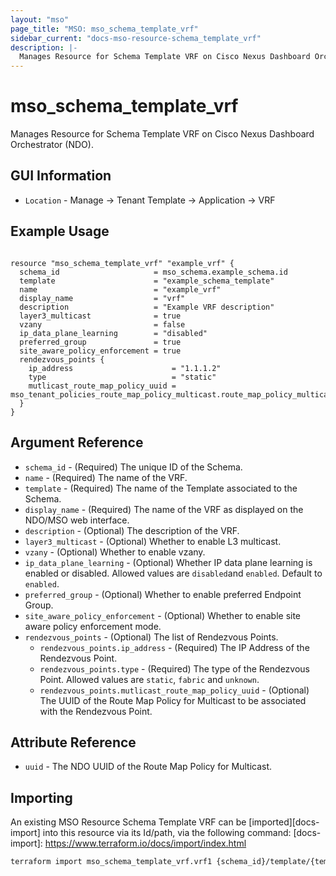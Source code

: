 ```yaml
---
layout: "mso"
page_title: "MSO: mso_schema_template_vrf"
sidebar_current: "docs-mso-resource-schema_template_vrf"
description: |-
  Manages Resource for Schema Template VRF on Cisco Nexus Dashboard Orchestrator (NDO).
---
```


# mso_schema_template_vrf #

Manages Resource for Schema Template VRF on Cisco Nexus Dashboard Orchestrator (NDO).

## GUI Information ##

* `Location` - Manage -> Tenant Template -> Application -> VRF

## Example Usage ##

```hcl

resource "mso_schema_template_vrf" "example_vrf" {
  schema_id                     = mso_schema.example_schema.id
  template                      = "example_schema_template"
  name                          = "example_vrf"
  display_name                  = "vrf"
  description                   = "Example VRF description"
  layer3_multicast              = true
  vzany                         = false
  ip_data_plane_learning        = "disabled"
  preferred_group               = true
  site_aware_policy_enforcement = true
  rendezvous_points {
    ip_address                      = "1.1.1.2"
    type                            = "static"
    mutlicast_route_map_policy_uuid = mso_tenant_policies_route_map_policy_multicast.route_map_policy_multicast.uuid
  }
}

```

## Argument Reference ##

* `schema_id` - (Required) The unique ID of the Schema.
* `name` - (Required) The name of the VRF.
* `template` - (Required) The name of the Template associated to the Schema.
* `display_name` - (Required) The name of the VRF as displayed on the NDO/MSO web interface.
* `description` - (Optional) The description of the VRF.
* `layer3_multicast` - (Optional) Whether to enable L3 multicast.
* `vzany` - (Optional) Whether to enable vzany.
* `ip_data_plane_learning` - (Optional) Whether IP data plane learning is enabled or disabled. Allowed values are `disabled`and `enabled`. Default to `enabled`.
* `preferred_group` - (Optional) Whether to enable preferred Endpoint Group.
* `site_aware_policy_enforcement` - (Optional) Whether to enable site aware policy enforcement mode.
* `rendezvous_points` - (Optional) The list of Rendezvous Points.
  * `rendezvous_points.ip_address` - (Required) The IP Address of the Rendezvous Point.
  * `rendezvous_points.type` - (Required) The type of the Rendezvous Point. Allowed values are `static`, `fabric` and `unknown`.
  * `rendezvous_points.mutlicast_route_map_policy_uuid` - (Optional) The UUID of the Route Map Policy for Multicast to be associated with the Rendezvous Point.

## Attribute Reference ##

* `uuid` - The NDO UUID of the Route Map Policy for Multicast.

## Importing ##

An existing MSO Resource Schema Template VRF can be [imported][docs-import] into this resource via its Id/path, via the following command: [docs-import]: <https://www.terraform.io/docs/import/index.html>

```bash
terraform import mso_schema_template_vrf.vrf1 {schema_id}/template/{template}/vrf/{name}
```

